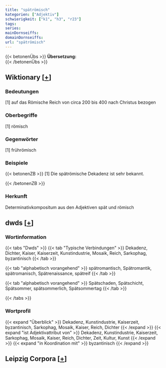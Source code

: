 ```yaml
---
title: "spätrömisch"
kategorien: ["Adjektiv"]
schwierigkeit: ["k1", "h3", "r23"]
tags:
series:
mainDornseiffs:
domainDornseiffs:
url: "spätrömisch"
---
```


{{< betonenÜbs >}}
**Übersetzung:**  
{{< /betonenÜbs >}}

## Wiktionary [[+](https://de.wiktionary.org/wiki/spätrömisch)]

### Bedeutungen
[1] auf das Römische Reich von circa 200 bis 400 nach Christus bezogen  

### Oberbegriffe
[1] römisch  

### Gegenwörter
[1] frührömisch  

### Beispiele
{{< betonenZB >}}
[1] Die spätrömische Dekadenz ist sehr bekannt.  

{{< /betonenZB >}}
### Herkunft
Determinativkompositum aus den Adjektiven spät und römisch  



## dwds [[+](https://www.dwds.de/wb/spätrömisch)]

### Wortinformation
{{< tabs "Dwds" >}}
{{< tab "Typische Verbindungen" >}}
Dekadenz, Dichter, Kaiser, Kaiserzeit, Kunstindustrie, Mosaik, Reich, Sarkophag, byzantinisch
{{< /tab >}}

{{< tab "alphabetisch vorangehend" >}}
spätromantisch, Spätromantik, spätromanisch, Spätrenaissance, spätreif
{{< /tab >}}

{{< tab "alphabetisch vorangehend" >}}
Spätschaden, Spätschicht, Spätsommer, spätsommerlich, Spätsommertag
{{< /tab >}}

{{< /tabs >}}

### Wortprofil
{{< expand "Überblick" >}} Dekadenz, Kunstindustrie, Kaiserzeit, byzantinisch, Sarkophag, Mosaik, Kaiser, Reich, Dichter {{< /expand >}}
{{< expand "ist Adjektivattribut von" >}} Dekadenz, Kunstindustrie, Kaiserzeit, Sarkophag, Mosaik, Kaiser, Reich, Dichter, Zeit, Kultur, Kunst {{< /expand >}}
{{< expand "in Koordination mit" >}} byzantinisch {{< /expand >}}

## Leipzig Corpora [[+](https://corpora.uni-leipzig.de/en/res?word=spätrömisch&corpusId=deu_newscrawl-public_2018)]


